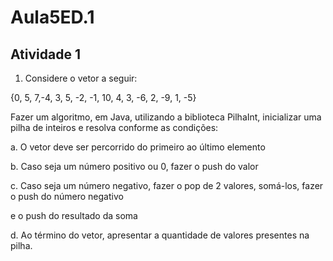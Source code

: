 # Aula5ED.1
## Atividade 1

1. Considere o vetor a seguir:
    
{0, 5, 7,-4, 3, 5, -2, -1, 10, 4, 3, -6, 2, -9, 1, -5}
   
Fazer um algoritmo, em Java, utilizando a biblioteca PilhaInt, inicializar uma pilha de inteiros e resolva conforme as condições:

a. O vetor deve ser percorrido do primeiro ao último elemento

b. Caso seja um número positivo ou 0, fazer o push do valor

c. Caso seja um número negativo, fazer o pop de 2 valores, somá-los, fazer o push do número negativo

e o push do resultado da soma

d. Ao término do vetor, apresentar a quantidade de valores presentes na pilha.
